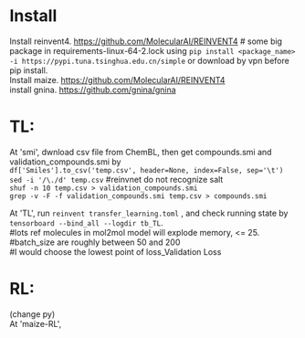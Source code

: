 # Install
Install reinvent4. https://github.com/MolecularAI/REINVENT4 # some big package in requirements-linux-64-2.lock using `pip install <package_name> -i https://pypi.tuna.tsinghua.edu.cn/simple` or download by vpn before pip install.  
Install maize. https://github.com/MolecularAI/REINVENT4   
install gnina. https://github.com/gnina/gnina

# TL:  
At 'smi', dwnload csv file from ChemBL, then get compounds.smi and validation_compounds.smi by   
`df['Smiles'].to_csv('temp.csv', header=None, index=False, sep='\t')`    
`sed -i '/\./d' temp.csv` #reinvnet do not recognize salt   
`shuf -n 10 temp.csv > validation_compounds.smi`  
`grep -v -F -f validation_compounds.smi temp.csv > compounds.smi`    

At 'TL',  run `reinvent transfer_learning.toml` , and check running state by `tensorboard --bind_all --logdir tb_TL`.   
#lots ref molecules in mol2mol model will explode memory, <= 25.   
#batch_size are roughly between 50 and 200   
#I would choose the lowest point of loss_Validation Loss   
  
# RL:  
(change py)   
At 'maize-RL', 
